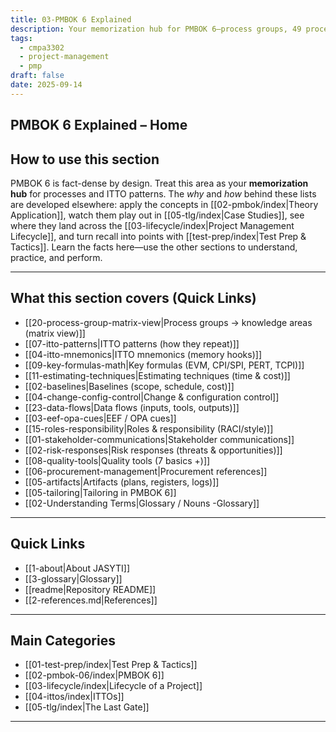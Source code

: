 ```yaml
---
title: 03-PMBOK 6 Explained
description: Your memorization hub for PMBOK 6—process groups, 49 processes, and ITTO patterns—linked to sections that explain, apply, and score.
tags:
  - cmpa3302
  - project-management
  - pmp
draft: false
date: 2025-09-14
---
```

## PMBOK 6 Explained – Home

## How to use this section
PMBOK 6 is fact-dense by design. Treat this area as your **memorization hub** for processes and ITTO patterns. The *why* and *how* behind these lists are developed elsewhere: apply the concepts in [[02-pmbok/index|Theory Application]], watch them play out in [[05-tlg/index|Case Studies]], see where they land across the [[03-lifecycle/index|Project Management Lifecycle]], and turn recall into points with [[test-prep/index|Test Prep & Tactics]]. Learn the facts here—use the other sections to understand, practice, and perform.

---
## What this section covers (Quick Links)

- [[20-process-group-matrix-view|Process groups → knowledge areas (matrix view)]]
- [[07-itto-patterns|ITTO patterns (how they repeat)]]
- [[04-itto-mnemonics|ITTO mnemonics (memory hooks)]]
- [[09-key-formulas-math|Key formulas (EVM, CPI/SPI, PERT, TCPI)]]
- [[11-estimating-techniques|Estimating techniques (time & cost)]]
- [[02-baselines|Baselines (scope, schedule, cost)]]
- [[04-change-config-control|Change & configuration control]]
- [[23-data-flows|Data flows (inputs, tools, outputs)]]
- [[03-eef-opa-cues|EEF / OPA cues]]
- [[15-roles-responsibility|Roles & responsibility (RACI/style)]]
- [[01-stakeholder-communications|Stakeholder communications]]
- [[02-risk-responses|Risk responses (threats & opportunities)]]
- [[08-quality-tools|Quality tools (7 basics +)]]
- [[06-procurement-management|Procurement references]]
- [[05-artifacts|Artifacts (plans, registers, logs)]]
- [[05-tailoring|Tailoring in PMBOK 6]]
- [[02-Understanding Terms|Glossary / Nouns -Glossary]]


---
## Quick Links
- [[1-about|About JASYTI]]
- [[3-glossary|Glossary]]
- [[readme|Repository README]]
- [[2-references.md|References]]

---
## Main Categories
- [[01-test-prep/index|Test Prep & Tactics]]
- [[02-pmbok-06/index|PMBOK 6]]
- [[03-lifecycle/index|Lifecycle of a Project]]
- [[04-ittos/index|ITTOs]]
- [[05-tlg/index|The Last Gate]]

---
